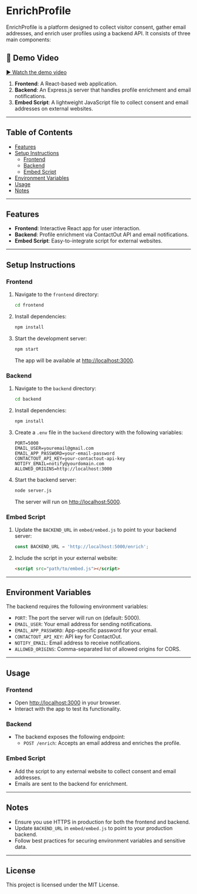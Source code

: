 # EnrichProfile

EnrichProfile is a platform designed to collect visitor consent, gather email addresses, and enrich user profiles using a backend API. It consists of three main components:


## 🎥 Demo Video
[▶️ Watch the demo video](https://drive.google.com/file/d/1LJejfz2LEo8jmBemL9aqd8CF0pPCH_6g/view?usp=sharing)



1. **Frontend**: A React-based web application.
2. **Backend**: An Express.js server that handles profile enrichment and email notifications.
3. **Embed Script**: A lightweight JavaScript file to collect consent and email addresses on external websites.

---

## Table of Contents
- [Features](#features)
- [Setup Instructions](#setup-instructions)
  - [Frontend](#frontend)
  - [Backend](#backend)
  - [Embed Script](#embed-script)
- [Environment Variables](#environment-variables)
- [Usage](#usage)
- [Notes](#notes)

---

## Features
- **Frontend**: Interactive React app for user interaction.
- **Backend**: Profile enrichment via ContactOut API and email notifications.
- **Embed Script**: Easy-to-integrate script for external websites.

---

## Setup Instructions

### Frontend
1. Navigate to the `frontend` directory:
   ```bash
   cd frontend
   ```
2. Install dependencies:
   ```bash
   npm install
   ```
3. Start the development server:
   ```bash
   npm start
   ```
   The app will be available at [http://localhost:3000](http://localhost:3000).

### Backend
1. Navigate to the `backend` directory:
   ```bash
   cd backend
   ```
2. Install dependencies:
   ```bash
   npm install
   ```
3. Create a `.env` file in the `backend` directory with the following variables:
   ```env
   PORT=5000
   EMAIL_USER=youremail@gmail.com
   EMAIL_APP_PASSWORD=your-email-password
   CONTACTOUT_API_KEY=your-contactout-api-key
   NOTIFY_EMAIL=notify@yourdomain.com
   ALLOWED_ORIGINS=http://localhost:3000
   ```
4. Start the backend server:
   ```bash
   node server.js
   ```
   The server will run on [http://localhost:5000](http://localhost:5000).

### Embed Script
1. Update the `BACKEND_URL` in `embed/embed.js` to point to your backend server:
   ```javascript
   const BACKEND_URL = 'http://localhost:5000/enrich';
   ```
2. Include the script in your external website:
   ```html
   <script src="path/to/embed.js"></script>
   ```

---

## Environment Variables
The backend requires the following environment variables:
- `PORT`: The port the server will run on (default: 5000).
- `EMAIL_USER`: Your email address for sending notifications.
- `EMAIL_APP_PASSWORD`: App-specific password for your email.
- `CONTACTOUT_API_KEY`: API key for ContactOut.
- `NOTIFY_EMAIL`: Email address to receive notifications.
- `ALLOWED_ORIGINS`: Comma-separated list of allowed origins for CORS.

---

## Usage

### Frontend
- Open [http://localhost:3000](http://localhost:3000) in your browser.
- Interact with the app to test its functionality.

### Backend
- The backend exposes the following endpoint:
  - `POST /enrich`: Accepts an email address and enriches the profile.

### Embed Script
- Add the script to any external website to collect consent and email addresses.
- Emails are sent to the backend for enrichment.

---

## Notes
- Ensure you use HTTPS in production for both the frontend and backend.
- Update `BACKEND_URL` in `embed/embed.js` to point to your production backend.
- Follow best practices for securing environment variables and sensitive data.

---

## License
This project is licensed under the MIT License.

